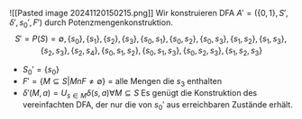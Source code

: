 ![[Pasted image 20241120150215.png]]
Wir konstruieren DFA $A' = (\{0, 1\}, S', \delta', s_0', F')$ durch Potenzmengenkonstruktion.
$$S' = P(S) = {\emptyset, \{s_0\}, \{s_1\}, \{s_2\}, \{s_3\}, \{s_0, s_1\}, \{s_0, s_2\}, \{s_0, s_3\}, \{s_1, s_2\}, \{s_1, s_3\}, \{s_2, s_3\}, \{s_2, s_4\}, \{s_0, s_1, s_2\}, \{s_0, s_1, s_3\}, \{s_0, s_2, s_3\}, \{s_1, s_2, s_3\}}$$
- $S_0' = \{s_0\}$
- $F' = \{M \subseteq S |  M n F \neq \emptyset\}$ = alle Mengen die $s_3$ enthalten
- $\delta'(M, a) = U_{s \in M} \delta(s, a) \forall M \subseteq S$
Es genügt die Konstruktion des vereinfachten DFA, der nur die von $s_0'$ aus erreichbaren Zustände erhält.